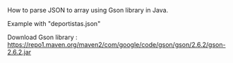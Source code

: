 How to parse JSON to array using Gson library in Java.

Example with "deportistas.json"

Download Gson library : https://repo1.maven.org/maven2/com/google/code/gson/gson/2.6.2/gson-2.6.2.jar
